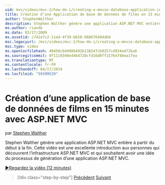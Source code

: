 ```yaml
---
uid: mvc/videos/mvc-2/how-do-i/creating-a-movie-database-application-in-15-minutes-with-aspnet-mvc
title: Création d’une Application de base de données de films en 15 minutes avec ASP.NET MVC | Microsoft Docs
author: StephenWalther
description: Stephen Walther génère une application ASP.NET MVC entière à partir du début à la fin. Cette vidéo est une excellente introduction pour les personnes qui découvrent le f de MVC ASP.NET...
ms.author: riande
ms.date: 03/17/2009
ms.assetid: c742a7c2-11ed-4f39-b658-960676494db9
msc.legacyurl: /mvc/videos/mvc-2/how-do-i/creating-a-movie-database-application-in-15-minutes-with-aspnet-mvc
msc.type: video
ms.openlocfilehash: 49458c6d498b492b138247cb9257cd934e472ba6
ms.sourcegitcommit: 0f1119340e4464720cfd16d0ff15764746ea1fea
ms.translationtype: MT
ms.contentlocale: fr-FR
ms.lasthandoff: 04/17/2019
ms.locfileid: "59399539"
---
```

# <a name="creating-a-movie-database-application-in-15-minutes-with-aspnet-mvc"></a>Création d’une application de base de données de films en 15 minutes avec ASP.NET MVC

par [Stephen Walther](https://github.com/StephenWalther)

Stephen Walther génère une application ASP.NET MVC entière à partir du début à la fin. Cette vidéo est une excellente introduction aux personnes qui découvrent l’infrastructure ASP.NET MVC et qui souhaitent avoir une idée du processus de génération d’une application ASP.NET MVC.

[&#9654;Regardez la vidéo (12 minutes)](https://channel9.msdn.com/Blogs/ASP-NET-Site-Videos/creating-a-movie-database-application-in-15-minutes-with-aspnet-mvc)

> [!div class="step-by-step"]
> [Précédent](creating-a-tasklist-application-with-aspnet-mvc.md)
> [Suivant](understanding-models-views-and-controllers.md)
